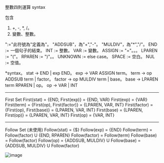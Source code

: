 整數四則運算 syntax

包含 
1. +, -, *, /。
2. 變數、整數。

":="此符號為"定義為"。
"ADDSUB"，為"+","-"。
"MULDIV"，為"*","/"。
END := 一個句子的結束。
INT := 整數。
VAR := 變數。
ASSIGN := "="。。。
LPAREN := "("。
RPAREN := ")"。。
UNKNOWN := else case。
SPACE := 空白。
NUL := 空值。

*syntax。
stat -> END | exp END。
exp -> VAR ASSIGN term。
term -> op ADDSUB term | factor。
factor -> op MULDIV term | base。
base -> LPAREN term RPAREN | op。
op -> VAR | INT
************************************
First Set
First(stat) = {END, First(exp)} = {END, VAR}
First(exp) = {VAR}
First(term) = {First(op), First(factor)} = {LPAREN, VAR, INT}
First(factor) = {First(op), First(base)} = {LPAREN, VAR, INT}
First(base) = {LPAREN, First(op)} = {LPAREN, VAR, INT}
First(op) = {VAR, INT}
**************************************
Follow Set (未使用)
Follow(stat) = {$}
Follow(exp) = {END}
Follow(term) = Follow(factor) U {END, RPAREN}
Follow(factor) = Follow(term)
Follow(base) = Follow(factor)
Follow(op) = {ADDSUB, MULDIV} U Follow(base) = {ADDSUB, MULDIV} U Follow(factor)

![image](https://user-images.githubusercontent.com/43271915/120911157-5efebe00-c6b7-11eb-8f6d-c13af357abdf.png)
